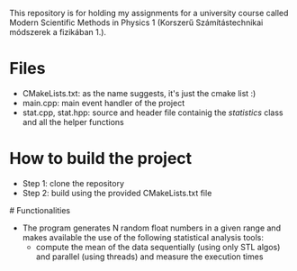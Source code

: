This repository is for holding my assignments for a university course called Modern Scientific Methods in Physics 1 (Korszerű Számítástechnikai módszerek a fizikában 1.).


# Files
- CMakeLists.txt: as the name suggests, it's just the cmake list :) 
- main.cpp: main event handler of the project
- stat.cpp, stat.hpp: source and header file containig the *statistics* class and all the helper functions

# How to build the project
- Step 1: clone the repository
- Step 2: build using the provided CMakeLists.txt file

# Functionalities
- The program generates N random float numbers in a given range and makes available the use of the following statistical analysis tools:
  - compute the mean of the data sequentially (using only STL algos) and parallel (using threads) and measure the execution times 
